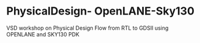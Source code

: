 # PhysicalDesign- OpenLANE-Sky130
VSD workshop on Physical Design Flow from RTL to GDSII using OPENLANE and SKY130 PDK

